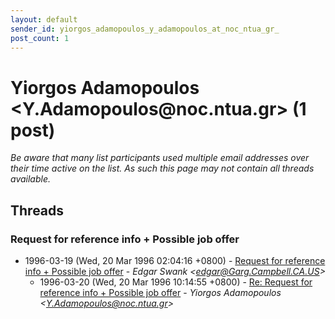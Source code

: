 ```yaml
---
layout: default
sender_id: yiorgos_adamopoulos_y_adamopoulos_at_noc_ntua_gr_
post_count: 1
---
```


# Yiorgos Adamopoulos <Y.Adamopoulos<span>@</span>noc.ntua.gr> (1 post)

_Be aware that many list participants used multiple email addresses over their time active on the list. As such this page may not contain all threads available._

## Threads

### Request for reference info + Possible job offer
+ 1996-03-19 (Wed, 20 Mar 1996 02:04:16 +0800) - [Request for reference info + Possible job offer](/archive/1996/03/d1a7ab0880d5985b2215e1f3c8cd4be106caecf765741e2b42d5d765b07ef128) - _Edgar Swank \<edgar@Garg.Campbell.CA.US\>_
  + 1996-03-20 (Wed, 20 Mar 1996 10:14:55 +0800) - [Re: Request for reference info + Possible job offer](/archive/1996/03/fb9914690fe7a0b9480f7df09e113525ea204d8d45477223a8ba0dc431a610f8) - _Yiorgos Adamopoulos \<Y.Adamopoulos@noc.ntua.gr\>_

